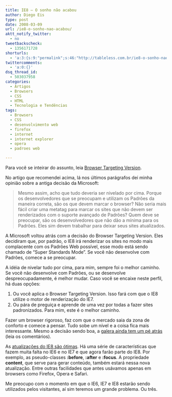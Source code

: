 ```yaml
---
title: IE8 – O sonho não acabou
author: Diego Eis
type: post
date: 2008-03-09
url: /ie8-o-sonho-nao-acabou/
aktt_notify_twitter:
  - no
tweetbackscheck:
  - 1356171728
shorturls:
  - 'a:3:{s:9:"permalink";s:46:"http://tableless.com.br/ie8-o-sonho-nao-acabou";s:7:"tinyurl";s:26:"http://tinyurl.com/3loxnzk";s:4:"isgd";s:19:"http://is.gd/S8bQzB";}'
twittercomments:
  - 'a:0:{}'
dsq_thread_id:
  - 503037958
categories:
  - Artigos
  - Browsers
  - CSS
  - HTML
  - Tecnologia e Tendências
tags:
  - Browsers
  - CSS
  - desenvolvimento web
  - firefox
  - internet
  - internet explorer
  - opera
  - padroes web

---
```

Para você se inteirar do assunto, leia [Browser Targeting Version][1]. 

No artigo que recomendei acima, lá nos últimos parágrafos dei minha opinião sobre a antiga decisão da Microsoft: 

> Mesmo assim, acho que tudo deveria ser nivelado por cima. Porque os desenvolvedores que se preocupam e utilizam os Padrões da maneira correta, são os que devem marcar o browser? Não seria mais fácil criar uma metatag para marcar os sites que não devem ser renderizados com o suporte avançado de Padrões? Quem deve se preocupar, são os desenvolvedores que não dão a mínima para os Padrões. Eles sim devem trabalhar para deixar seus sites atualizados. 

A Microsoft voltou atrás com a decisão do Browser Targeting Version. <!--more-->Eles decidiram que, por padrão, o IE8 irá renderizar os sites no modo mais complacente com os Padrões Web possível, esse modo está sendo chamado de &#8220;Super Standards Mode&#8221;. Se você não desenvolve com Padrões, comece a se preocupar.

A idéia de nivelar tudo por cima, para mim, sempre foi o melhor caminho. Se você não desenvolve com Padrões, ou se desenvolve despreocupadamente, é melhor mudar. Caso você se encaixe neste perfil, há duas opções:

  1. Ou você aplica o Browser Targeting Version. Isso fará com que o IE8 utilize o motor de renderização do IE7.
  2. Ou pára de preguiça e aprende de uma vez por todas a fazer sites padronizados. Para mim, este é o melhor caminho.

Fazer um browser rigoroso, faz com que o mercado saia da zona de conforto e comece a pensar. Tudo sobe um nível e a coisa fica mais interessante. Mesmo a decisão sendo boa, a [galera ainda tem um pé atrás][2] (leia os comentários).

As [atualizações do IE8 são ótimas][3]. Há uma série de características que fazem muita falta no IE6 e no IE7 e que agora farão parte do IE8. Por exemplo, as pseudo-classes **:before**, **:after** e **:focus**. A propriedade **content**, que serve para gerar conteúdo, também estará nessa nova atualização. Entre outras facilidades que antes usávamos apenas em browsers como Firefox, Opera e Safari.

Me preocupo com o momento em que o IE6, IE7 e IE8 estarão sendo utilizados pelos visitantes, aí sim teremos um grande problema. Ou três.

 [1]: http://tableless.com.br/ie8-targeting-version
 [2]: http://logbr.reflectivesurface.com/2008/03/04/ie8-compativel-por-padrao/
 [3]: http://msdn2.microsoft.com/en-us/library/cc304082(VS.85).aspx